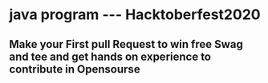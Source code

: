 
# java program --- Hacktoberfest2020


## Make your First pull Request to win free Swag and tee and get hands on experience to contribute in Opensourse


